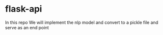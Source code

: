 # flask-api
In this repo We will implement the nlp model and convert to a pickle file and serve as an end point
